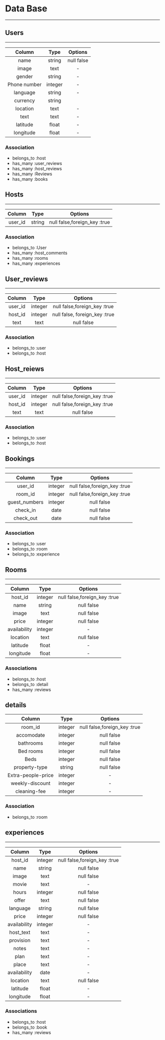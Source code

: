 # Data Base

---
## Users
---
|Column  | Type  |Options|
|:----:  |:----: |:-----:|
|name    |string |null false|
|image   |text |-|
|gender|string|-|
|Phone number|integer|-|
|language|string|-|
|currency|string||
|location|text|-|
|text|text|-|
|latitude |float |-|
|longitude|float|-|

### Association
 - belongs_to :host
 - has_many :user_reviews
 - has_many :host_reviews
 - has_many :Reviews
 - has_many :books
 
## Hosts
 ---
|Column  | Type  |Options|
|:----:  |:----: |:-----:|
|user_id  |string |null false,foreign_key :true|

### Association
- belongs_to :User
- has_many :host_comments
- has_many :rooms
- has_many :experiences

## User_reviews
---
|Column  | Type  |Options|
|:----:  |:----: |:-----:|
|user_id  |integer |null false,foreign_key :true|
|host_id  |integer |null false, foreign_key :true|
|text     |text    |null false|


### Association
- belongs_to :user
- belongs_to :host

## Host_reiews
---
|Column  | Type  |Options|
|:----:  |:----: |:-----:|
|user_id |integer |null false,foreign_key :true|
|host_id |integer |null false,foreign_key :true|
|text    |text    |null false|

### Association
- belongs_to :user
- belongs_to :host

## Bookings
---
|Column  | Type  |Options|
|:----:  |:----: |:-----:|
|user_id |integer |null false,foreign_key :true|
|room_id |integer |null false,foreign_key :true|
|guest_numbers|integer|null false|
|check_in|date    |null false|
|check_out|date   |null false|

### Association
- belongs_to :user
- belongs_to :room
- belongs_to :experience


## Rooms
---
|Column  | Type  |Options|
|:----:  |:----: |:-----:|
|host_id |integer |null false,foreign_key :true|
|name|string|null false|
|image|text|null false|
|price|integer|null false|
|availability|integer|-|
|location|text|null false|
|latitude |float |-|
|longitude|float|-|

### Associations
- belongs_to :host
- belongs_to :detail
- has_many :reviews

## details
|Column  | Type  |Options|
|:----:  |:----: |:-----:|
|room_id |integer |null false,foreign_key :true|
|accomodate|integer|null false|
|bathrooms|integer|null false|
|Bed rooms|integer|null false|
|Beds     |integer|null false|
|property-type|string|null false|
|Extra-people-price|integer|-|
|weekly-discount|integer|-|
|cleaning-fee|integer|-|

### Association
- belongs_to :room


## experiences
---
|Column  | Type  |Options|
|:----:  |:----: |:-----:|
|host_id |integer |null false,foreign_key :true|
|name|string|null false|
|image|text|null false|
|movie|text|-|
|hours|integer|null false|
|offer|text|null false|
|language|string|null false|
|price|integer|null false|
|availability|integer|-|
|host_text|text|-|
|provision|text|-|
|notes|text|-|
|plan|text|-|
|place|text|-|
|availability|date|-|
|location|text|null false|
|latitude |float |-|
|longitude|float|-|

### Associations
- belongs_to :host
- belongs_to :book
- has_many :reviews
